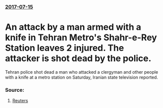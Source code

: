 ### [2017-07-15](/news/2017/07/15/index.md)

# An attack by a man armed with a knife in Tehran Metro's Shahr-e-Rey Station leaves 2 injured. The attacker is shot dead by the police. 

Tehran police shot dead a man who attacked a clergyman and other people with a knife at a metro station on Saturday, Iranian state television reported.


### Source:

1. [Reuters](https://www.reuters.com/article/us-iran-stabbing-idUSKBN1A006Y)
